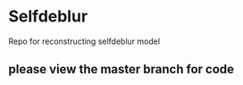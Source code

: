 # Selfdeblur
Repo for reconstructing selfdeblur model


## please view the master branch for code


